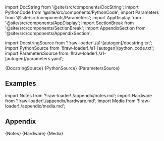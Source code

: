 
[//]: # (Custom component imports)

import DocString from '@site/src/components/DocString';
import PythonCode from '@site/src/components/PythonCode';
import Parameters from '@site/src/components/Parameters';
import AppDisplay from '@site/src/components/AppDisplay';
import SectionBreak from '@site/src/components/SectionBreak';
import AppendixSection from '@site/src/components/AppendixSection';

[//]: # (Docstring)

import DocstringSource from '!!raw-loader!./a1-[autogen]/docstring.txt';
import PythonSource from '!!raw-loader!./a1-[autogen]/python_code.txt';
import ParametersSource from '!!raw-loader!./a1-[autogen]/parameters.yaml';

<DocString>{DocstringSource}</DocString>
<PythonCode GLink='bin/flojoy-io/docs/docs/./INSTRUMENTS/Serial/SERIAL_SINGLE_MEASUREMENT/SERIAL_SINGLE_MEASUREMENT.py'>{PythonSource}</PythonCode>
<Parameters>{ParametersSource}</Parameters>

<SectionBreak />

    

[//]: # (Examples)

## Examples

<AppDisplay 
  GLink='bin/flojoy-io/docs/docs/./INSTRUMENTS/Serial/SERIAL_SINGLE_MEASUREMENT'
  nodeLabel='SERIAL_SINGLE_MEASUREMENT'>
</AppDisplay>

<SectionBreak />

    

[//]: # (Appendix)

import Notes from '!!raw-loader!./appendix/notes.md';
import Hardware from '!!raw-loader!./appendix/hardware.md';
import Media from '!!raw-loader!./appendix/media.md';

## Appendix

<AppendixSection index={0} folderPath='nodes/nodes/bin/flojoy-io/docs/docs/./INSTRUMENTS/Serial/SERIAL_SINGLE_MEASUREMENT/appendix/'>{Notes}</AppendixSection>
<AppendixSection index={1} folderPath='nodes/nodes/bin/flojoy-io/docs/docs/./INSTRUMENTS/Serial/SERIAL_SINGLE_MEASUREMENT/appendix/'>{Hardware}</AppendixSection>
<AppendixSection index={2} folderPath='nodes/nodes/bin/flojoy-io/docs/docs/./INSTRUMENTS/Serial/SERIAL_SINGLE_MEASUREMENT/appendix/'>{Media}</AppendixSection>


